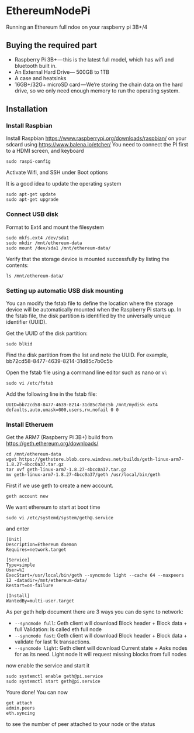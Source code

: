 # EthereumNodePi
Running an Ethereum full ndoe on your raspberry pi 3B+/4

## Buying the required part
* Raspberry Pi 3B+ — this is the latest full model, which has wifi and bluetooth built in.
* An External Hard Drive— 500GB to 1TB
* A case and heatsinks 
* 16GB+/32G+ microSD card — We’re storing the chain data on the hard drive, so we only need enough memory to run the operating system.

## Installation
### Install Raspbian
Install Raspbian https://www.raspberrypi.org/downloads/raspbian/ on your sdcard using https://www.balena.io/etcher/
You need to connect the PI first to a HDMI screen, and keyboard
```
sudo raspi-config
```
Activate Wifi, and SSH under Boot options

It is a good idea to update the operating system
```
sudo apt-get update
sudo apt-get upgrade
```

### Connect USB disk
Format to Ext4 and mount the filesystem
 ```
sudo mkfs.ext4 /dev/sda1
sudo mkdir /mnt/ethereum-data
sudo mount /dev/sda1 /mnt/ethereum-data/
 ```
 
 Verify that the storage device is mounted successfully by listing the contents:
```
ls /mnt/ethereum-data/
```
### Setting up automatic USB disk mounting
You can modify the fstab file to define the location where the storage device will be automatically mounted when the Raspberry Pi starts up. In the fstab file, the disk partition is identified by the universally unique identifier (UUID).
 
Get the UUID of the disk partition:
```
sudo blkid
```
Find the disk partition from the list and note the UUID. For example,  bb72cd58-8477-4639-8214-31d85c7b0c5b

Open the fstab file using a command line editor such as nano or vi:
```
sudo vi /etc/fstab
```
Add the following line in the fstab file:
```
UUID=bb72cd58-8477-4639-8214-31d85c7b0c5b /mnt/mydisk ext4 defaults,auto,umask=000,users,rw,nofail 0 0
```

### Install Etheruem

Get the ARM7 (Raspberry Pi 3B+) build from 
https://geth.ethereum.org/downloads/

```
cd /mnt/ethereum-data
wget https://gethstore.blob.core.windows.net/builds/geth-linux-arm7-1.8.27-4bcc0a37.tar.gz
tar xvf geth-linux-arm7-1.8.27-4bcc0a37.tar.gz
mv geth-linux-arm7-1.8.27-4bcc0a37/geth /usr/local/bin/geth
```
  
First if we use geth to create a new account.
```
geth account new
```

We want ethereum to start at boot time
```
sudo vi /etc/systemd/system/geth@.service
```
and enter 
```
[Unit]
Description=Ethereum daemon
Requires=network.target

[Service]
Type=simple
User=%I
ExecStart=/usr/local/bin/geth --syncmode light --cache 64 --maxpeers 12 -datadir=/mnt/ethereum-data/
Restart=on-failure

[Install]
WantedBy=multi-user.target
```
As per geth help document there are 3 ways you can do sync to network:

* `--syncmode full`: Geth client will download Block header + Block data + full Validation: Is called eth full node
* `--syncmode fast`: Geth client will download Block header + Block data + validate for last 1k transactions.
* `--syncmode light`: Geth client will download Current state + Asks nodes for as its need. Light node It will request missing blocks from full nodes

now enable the service and start it
```
sudo systemctl enable geth@pi.service
sudo systemctl start geth@pi.service
```

Youre done!
You can now 

```
get attach
admin.peers
eth.syncing
```
to see the number of peer attached to your node or the status
